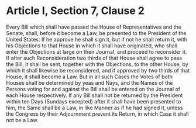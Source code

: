 # Article I, Section 7, Clause 2

Every Bill which shall have passed the House of Representatives and the
Senate, shall, before it become a Law, be presented to the President of the
United States: If he approve he shall sign it, but if not he shall return
it, with his Objections to that House in which it shall have originated, who
shall enter the Objections at large on their Journal, and proceed to
reconsider it. If after such Reconsideration two thirds of that House shall
agree to pass the Bill, it shall be sent, together with the Objections, to
the other House, by which it shall likewise be reconsidered, and if approved
by two thirds of that House, it shall become a Law. But in all such Cases
the Votes of both Houses shall be determined by yeas and Nays, and the Names
of the Persons voting for and against the Bill shall be entered on the
Journal of each House respectively. If any Bill shall not be returned by the
President within ten Days (Sundays excepted) after it shall have been
presented to him, the Same shall be a Law, in like Manner as if he had
signed it, unless the Congress by their Adjournment prevent its Return, in
which Case it shall not be a Law.
